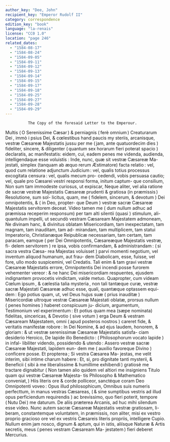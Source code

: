 ```yaml
---
author_key: "Dee, John"
recipient_key: "Emperor Rudolf II"
category: correspondence
edition_key: "book"
language: "la-renais"
license: "CC0 1.0"
location: "page 246"
related_dates:
  - "1584-08-17"
  - "1584-08-24"
  - "1584-09-05"
  - "1584-09-11"
  - "1584-09-12"
  - "1584-09-13"
  - "1584-09-14"
  - "1584-09-15"
  - "1584-09-17"
  - "1584-09-18"
  - "1584-09-25"
  - "1584-09-27"
  - "1584-09-28"
  - "1584-09-29"
---
```

              The Copy of the foresaid Letter to the Emperour.

Multis ( O Serenissime Cæsar ) & perniagnis ( ferè omnium ) Creaturarum Dei , immò
i psius Dei, & cœlestibus hand paucis my steriis, arcanisque, vestræ Cæsareæ Majestatis
jussu per me ( jam, ante quatuordecim dies ) fideliter, sincere, & diligenter ( quantum
sex horarum fieri poterat spacio ) declaratis, ac manifestatis: eidem, cui, eadem penes me
videnda, audienda, intelligendaque esse voluistis : Inde, nunc, quæ sit vestræ Cæsareæ Ma-
jestati, simplex (tanquam ab æquo rerum Æstimatore) facta relatio : vel, quod cum relatione
adjunctum Judicium : vel, qualis totius processus excogitata censura : vel, qualis mecum pro-
cedendi, vobis persuasa cautio;  vel, quale pro Cæsarei vestri responsi forma, initum captum-
que consilium, Non sum tam immodeste curiosus, ut expiscar,  Neque aliter, vel alia ratione
de sacræ vestræ Majestatis Cæsareæ prudenti & gratiosa (in præmissis ) Resolutione, sum sol-
licitus, quam, me ( fidelem, sincerum, & devotum ) Dei omnipotentis, & ( in Deo, propter-
que Deum ) vestræ sacræ Cæsareæ Majestatis servitorem deceat.  Video tamen me ( dum
nullum adhuc ad præmissa receperim responsum) per tam alti silentii (quasi ) stimulum, ali-
quantulum impelli, ut secundò vestram Cæsaream Majestatem admoneam, Ne divinam hanc, &
divinitus oblatam Misericordiam, tam inexpectatam, tam magnam, tam inauditam, tam ad-
mirandam, tam multiplicem, tam statui Imperatorio, Christianæque Reipublicæ necessariam,
tam certam, tam paracam, eamque ( per Dei Omnipotentis, Cæsareæque Majestatis vestræ, fi-
delem servitorem ) re ipsa, vobis confirmandam, & administrandam : ( si sacra vestra Cæsa-
rea Majestas voluisset ) parvi momenti negotium, vel inventum aliquod humanum, aut frau-
dem Diabolicam, esse, fuisse, vel fore, ullo modo suspicemini, vel Credatis.  Tali enim & tam
gravi vestræ Cæsareæ Majestatis errore, Omnipotentis Dei incendi posse furorem vehementer
vereor : & ne hanc Dei misericordiam respuentes, ejusdem indignantem provocetis vindictam,
valde metuo.  Quapropter, cum videam Cœlum ipsum , & cælestia talia mysteria , non tali
tantæque curæ, vestræ sacræ Majestati Cæsareæ adhuc esse, quali, quantæque optassem equi-
dem : Ego potius quam, ut, vel Deus hujus suæ ( prius inauditæ ) Misericordiæ ultroque
vestræ Cæsareæ Majestati oblatæ, prorsus nullum ( penes homines ) haberet conspicuum ju-
dicium, argumentum, Testimonium vel experimentum : Et potius quam mea (sæpe nominata)
fidelitas, sincericas, & Devotio ( sive votum ) erga Deum & vestram Cæsaream Majestatem,
omni ( apud posteros nostros ) careret fide, & veritatis manifestæ robore : In Dei Nomine,
& ad ejus laudem, honorem, & gloriam : & ut vestræ serenissimæ Cæsareæ Majestatis satisfa-
ciam desiderio Heroico, De lapide illo Benedicto : ( Philosophorum vocato lapide ) in infal-
libiliter videndo, possidendo & utendo : Assero vestræ sacræ Cæsareæ Majestati, lapidem eun-
dem me ( auxilio favoreque Divino ) conficere posse.  Et propterea ; Si vestra Cæsarea Ma-
jestas, me velit interim, sibi intime charum habere : Et, si, pro dignitate tanti mysterii, &
Beneficii ( sibi à me liberalissime & humillime exhibendi ) gratiosè me tractare dignabitur
( Non tamen alio quidem vel altiori me insigniens Titulo quam qui vestræ Cæsareæ Majesta-
tis Philosopho & Mathematico conveniat, ) Hiis literis ore & corde polliceor,  sanctéque coram
Deo Omnipotenti voveo : Opus illud philosophicum, Omnibus suis numeris perfecttum, in
manus vestras Cæsareas, ( & sine sumptibus vestris ad illud opus perficiendum requirendis )
ac brevissimo, quo fieri poterit, tempore ( Nutu Dei ) me daturum. De aliis præterea Arcanis,
ad huc mihi silendum esse video. Nunc autem sacræ Cæsareæ Majestatis vestræ gratiosam, li-
beram, constantemque voluntatem, in præmissis, non aliter, misi ex vestro proprio gracioso ore
vel ex vestris Cæsareis literis propriis, intelligere Cupio.  Nullum enim jam nosco, dignum
& aptum, qui in istis, aliísque Naturæ & Artis secretis, meus ( penes vestram Cæsaream Ma-
jestatem ) fieri deberet Mercurius.
